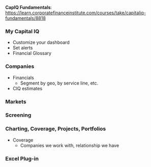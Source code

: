 __CapIQ Fundamentals__: https://learn.corporatefinanceinstitute.com/courses/take/capitaliq-fundamentals/8818
### My Capital IQ
* Customize your dashboard
* Set alerts
* Financial Glossary
### Companies
* Financials
  * Segment by geo, by service line, etc.
* CIQ estimates
### Markets
### Screening
### Charting, Coverage, Projects, Portfolios
* Coverage
  * Companies we work with, relationship we have 
### Excel Plug-in
